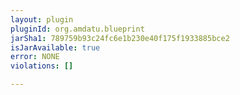```yaml
---
layout: plugin
pluginId: org.amdatu.blueprint
jarSha1: 789759b93c24fc6e1b230e40f175f1933885bce2
isJarAvailable: true
error: NONE
violations: []

---
```

